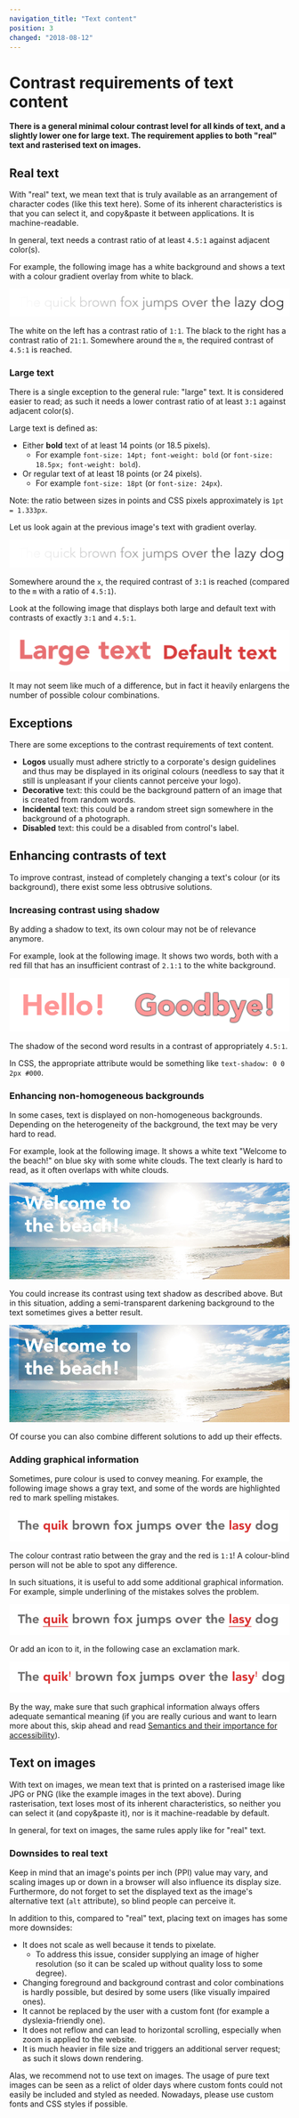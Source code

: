```yaml
---
navigation_title: "Text content"
position: 3
changed: "2018-08-12"
---
```


# Contrast requirements of text content

**There is a general minimal colour contrast level for all kinds of text, and a slightly lower one for large text. The requirement applies to both "real" text and rasterised text on images.**

## Real text

With "real" text, we mean text that is truly available as an arrangement of character codes (like this text here). Some of its inherent characteristics is that you can select it, and copy&paste it between applications. It is machine-readable.

In general, text needs a contrast ratio of at least `4.5:1` against adjacent color(s).

For example, the following image has a white background and shows a text with a colour gradient overlay from white to black.

![Text with colour gradient overlay](_media/lazy-dog.png)

The white on the left has a contrast ratio of `1:1`. The black to the right has a contrast ratio of `21:1`. Somewhere around the `m`, the required contrast of `4.5:1` is reached.

### Large text

There is a single exception to the general rule: "large" text. It is considered easier to read; as such it needs a lower contrast ratio of at least `3:1` against adjacent color(s).

Large text is defined as:

- Either **bold** text of at least 14 points (or 18.5 pixels).
    - For example `font-size: 14pt; font-weight: bold` (or `font-size: 18.5px; font-weight: bold`).
- Or regular text of at least 18 points (or 24 pixels).
    - For example `font-size: 18pt` (or `font-size: 24px`).

Note: the ratio between sizes in points and CSS pixels approximately is `1pt = 1.333px`.

Let us look again at the previous image's text with gradient overlay.

![Text with colour gradient overlay](_media/lazy-dog.png)

Somewhere around the `x`, the required contrast of `3:1` is reached (compared to the `m` with a ratio of `4.5:1`).

Look at the following image that displays both large and default text with contrasts of exactly `3:1` and `4.5:1`.

![Small and large text](_media/small-and-large-text.png)

It may not seem like much of a difference, but in fact it heavily enlargens the number of possible colour combinations.

## Exceptions

There are some exceptions to the contrast requirements of text content.

- **Logos** usually must adhere strictly to a corporate's design guidelines and thus may be displayed in its original colours (needless to say that it still is unpleasant if your clients cannot perceive your logo).
- **Decorative** text: this could be the background pattern of an image that is created from random words.
- **Incidental** text: this could be a random street sign somewhere in the background of a photograph.
- **Disabled** text: this could be a disabled from control's label.

## Enhancing contrasts of text

To improve contrast, instead of completely changing a text's colour (or its background), there exist some less obtrusive solutions.

### Increasing contrast using shadow

By adding a shadow to text, its own colour may not be of relevance anymore.

For example, look at the following image. It shows two words, both with a red fill that has an insufficient contrast of `2.1:1` to the white background.

![A word without and a word with shadow](_media/words-without-and-with-shadow.png)

The shadow of the second word results in a contrast of appropriately `4.5:1`.

In CSS, the appropriate attribute would be something like `text-shadow: 0 0 2px #000`.

### Enhancing non-homogeneous backgrounds

In some cases, text is displayed on non-homogeneous backgrounds. Depending on the heterogeneity of the background, the text may be very hard to read.

For example, look at the following image. It shows a white text "Welcome to the beach!" on blue sky with some white clouds. The text clearly is hard to read, as it often overlaps with white clouds.

![White text on blue sky and white clouds](_media/beach.png)

You could increase its contrast using text shadow as described above. But in this situation, adding a semi-transparent darkening background to the text sometimes gives a better result.

![White text with semi-transparent darkening background](_media/beach-with-background.png)

Of course you can also combine different solutions to add up their effects.

### Adding graphical information

Sometimes, pure colour is used to convey meaning. For example, the following image shows a gray text, and some of the words are highlighted red to mark spelling mistakes.

![Spelling mistakes marked with colour](_media/spelling-mistakes.png)

The colour contrast ratio between the gray and the red is `1:1`! A colour-blind person will not be able to spot any difference.

In such situations, it is useful to add some additional graphical information. For example, simple underlining of the mistakes solves the problem.

![Spelling mistakes underlined](_media/spelling-mistakes-underlined.png)

Or add an icon to it, in the following case an exclamation mark.

![Spelling mistakes with signals](_media/spelling-mistakes-with-signals.png)

By the way, make sure that such graphical information always offers adequate semantical meaning (if you are really curious and want to learn more about this, skip ahead and read [Semantics and their importance for accessibility](/knowledge/semantics/)).

## Text on images

With text on images, we mean text that is printed on a rasterised image like JPG or PNG (like the example images in the text above). During rasterisation, text loses most of its inherent characteristics, so neither you can select it (and copy&paste it), nor is it machine-readable by default.

In general, for text on images, the same rules apply like for "real" text.

### Downsides to real text

Keep in mind that an image's points per inch (PPI) value may vary, and scaling images up or down in a browser will also influence its display size. Furthermore, do not forget to set the displayed text as the image's alternative text (`alt` attribute), so blind people can perceive it.

In addition to this, compared to "real" text, placing text on images has some more downsides:

- It does not scale as well because it tends to pixelate.
    - To address this issue, consider supplying an image of higher resolution (so it can be scaled up without quality loss to some degree).
- Changing foreground and background contrast and color combinations is hardly possible, but desired by some users (like visually impaired ones).
- It cannot be replaced by the user with a custom font (for example a dyslexia-friendly one).
- It does not reflow and can lead to horizontal scrolling, especially when zoom is applied to the website.
- It is much heavier in file size and triggers an additional server request; as such it slows down rendering.

Alas, we recommend not to use text on images. The usage of pure text images can be seen as a relict of older days where custom fonts could not easily be included and styled as needed. Nowadays, please use custom fonts and CSS styles if possible.
